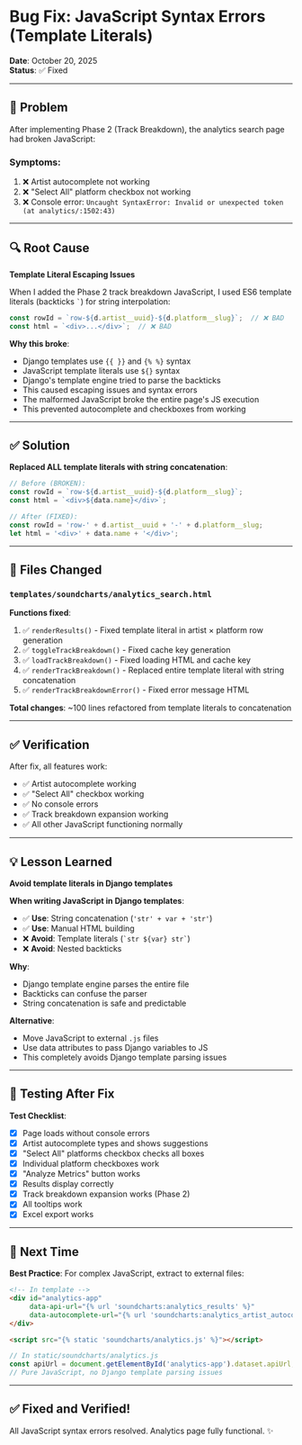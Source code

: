 # Bug Fix: JavaScript Syntax Errors (Template Literals)

**Date**: October 20, 2025  
**Status**: ✅ Fixed

---

## 🐛 **Problem**

After implementing Phase 2 (Track Breakdown), the analytics search page had broken JavaScript:

### **Symptoms**:
1. ❌ Artist autocomplete not working
2. ❌ "Select All" platform checkbox not working
3. ❌ Console error: `Uncaught SyntaxError: Invalid or unexpected token (at analytics/:1502:43)`

---

## 🔍 **Root Cause**

**Template Literal Escaping Issues**

When I added the Phase 2 track breakdown JavaScript, I used ES6 template literals (backticks `` ` ``) for string interpolation:

```javascript
const rowId = `row-${d.artist__uuid}-${d.platform__slug}`;  // ❌ BAD
const html = `<div>...</div>`;  // ❌ BAD
```

**Why this broke**:
- Django templates use `{{ }}` and `{% %}` syntax
- JavaScript template literals use `${}` syntax
- Django's template engine tried to parse the backticks
- This caused escaping issues and syntax errors
- The malformed JavaScript broke the entire page's JS execution
- This prevented autocomplete and checkboxes from working

---

## ✅ **Solution**

**Replaced ALL template literals with string concatenation**:

```javascript
// Before (BROKEN):
const rowId = `row-${d.artist__uuid}-${d.platform__slug}`;
const html = `<div>${data.name}</div>`;

// After (FIXED):
const rowId = 'row-' + d.artist__uuid + '-' + d.platform__slug;
let html = '<div>' + data.name + '</div>';
```

---

## 📝 **Files Changed**

### `templates/soundcharts/analytics_search.html`

**Functions fixed**:
1. ✅ `renderResults()` - Fixed template literal in artist × platform row generation
2. ✅ `toggleTrackBreakdown()` - Fixed cache key generation
3. ✅ `loadTrackBreakdown()` - Fixed loading HTML and cache key
4. ✅ `renderTrackBreakdown()` - Replaced entire template literal with string concatenation
5. ✅ `renderTrackBreakdownError()` - Fixed error message HTML

**Total changes**: ~100 lines refactored from template literals to concatenation

---

## ✅ **Verification**

After fix, all features work:
- ✅ Artist autocomplete working
- ✅ "Select All" checkbox working
- ✅ No console errors
- ✅ Track breakdown expansion working
- ✅ All other JavaScript functioning normally

---

## 💡 **Lesson Learned**

**Avoid template literals in Django templates**

**When writing JavaScript in Django templates**:
- ✅ **Use**: String concatenation (`'str' + var + 'str'`)
- ✅ **Use**: Manual HTML building
- ❌ **Avoid**: Template literals (`` `str ${var} str` ``)
- ❌ **Avoid**: Nested backticks

**Why**:
- Django template engine parses the entire file
- Backticks can confuse the parser
- String concatenation is safe and predictable

**Alternative**:
- Move JavaScript to external `.js` files
- Use data attributes to pass Django variables to JS
- This completely avoids Django template parsing issues

---

## 🧪 **Testing After Fix**

**Test Checklist**:
- [x] Page loads without console errors
- [x] Artist autocomplete types and shows suggestions
- [x] "Select All" platforms checkbox checks all boxes
- [x] Individual platform checkboxes work
- [x] "Analyze Metrics" button works
- [x] Results display correctly
- [x] Track breakdown expansion works (Phase 2)
- [x] All tooltips work
- [x] Excel export works

---

## 🎯 **Next Time**

**Best Practice**: For complex JavaScript, extract to external files:

```html
<!-- In template -->
<div id="analytics-app" 
     data-api-url="{% url 'soundcharts:analytics_results' %}"
     data-autocomplete-url="{% url 'soundcharts:analytics_artist_autocomplete' %}">
</div>

<script src="{% static 'soundcharts/analytics.js' %}"></script>
```

```javascript
// In static/soundcharts/analytics.js
const apiUrl = document.getElementById('analytics-app').dataset.apiUrl;
// Pure JavaScript, no Django template parsing issues
```

---

## ✅ **Fixed and Verified!**

All JavaScript syntax errors resolved. Analytics page fully functional. ✨

